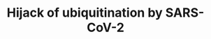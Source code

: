 ---
annotations:
- type: Cell Type Ontology
  value: peripheral blood mononuclear cell
- type: Pathway Ontology
  value: disease pathway
- type: Disease Ontology
  value: COVID-19
- type: Disease Ontology
  value: viral infectious disease
- type: Pathway Ontology
  value: regulatory pathway
- type: Pathway Ontology
  value: altered ubiquitin/proteasome degradation pathway
- type: Disease Ontology
  value: severe acute respiratory syndrome
authors:
- AlexanderPico
- Egonw
- Finterly
- Eweitz
communities:
- COVID19
description: SARS-CoV-2 includes a novel Orf10 that interacts with muliple members
  of the Cullin 2 ubiquitin ligase complex as determined by AP-MS (Gordon 2020). The
  strongest interaction is with ZYG11B, a substrate adaptor for CUL2. By binding this
  complex, Orf10 might be able to hijack its activity. The hijacking of ubiquitination
  machinery is a common strategy of viruses to direct the degradation of viral restriction
  factors, for example. Also depicted here is the required neddylation (N8) of CUL2
  by the NAE enzyme complex. The ability of this enzyme to transfer N8 to CUL2 is
  inhibited by the small molecule Pevonedistat.
last-edited: 2021-12-17
organisms:
- Homo sapiens
redirect_from:
- /index.php/Pathway:WP4860
- /instance/WP4860
schema-jsonld:
- '@context': https://schema.org/
  '@id': https://wikipathways.github.io/pathways/WP4860.html
  '@type': Dataset
  creator:
    '@type': Organization
    name: WikiPathways
  description: SARS-CoV-2 includes a novel Orf10 that interacts with muliple members
    of the Cullin 2 ubiquitin ligase complex as determined by AP-MS (Gordon 2020).
    The strongest interaction is with ZYG11B, a substrate adaptor for CUL2. By binding
    this complex, Orf10 might be able to hijack its activity. The hijacking of ubiquitination
    machinery is a common strategy of viruses to direct the degradation of viral restriction
    factors, for example. Also depicted here is the required neddylation (N8) of CUL2
    by the NAE enzyme complex. The ability of this enzyme to transfer N8 to CUL2 is
    inhibited by the small molecule Pevonedistat.
  keywords:
  - Pevonedistat
  - ELOB
  - E2
  - UBA3
  - CUL2
  - Proteasome degradation
  - Substrate
  - RBX1
  - Orf10
  - ELOC
  - ZYG11B
  - NAE1
  license: CC0
  name: Hijack of ubiquitination by SARS-CoV-2
seo: CreativeWork
title: Hijack of ubiquitination by SARS-CoV-2
wpid: WP4860
---